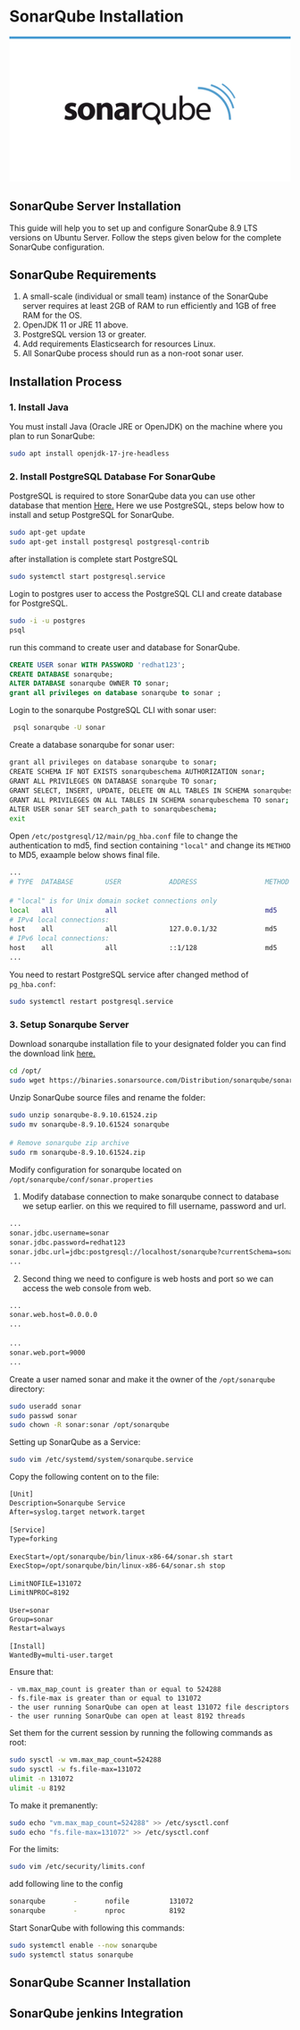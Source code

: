 # SonarQube Installation

![sq-projects](../../images/sq.png)

## SonarQube Server Installation

This guide will help you to set up and configure SonarQube 8.9 LTS versions on Ubuntu Server. Follow the steps given below for the complete SonarQube configuration.

## SonarQube Requirements

1. A small-scale (individual or small team) instance of the SonarQube server requires at least 2GB of RAM to run efficiently and 1GB of free RAM for the OS.
2. OpenJDK 11 or JRE 11 above.
3. PostgreSQL version 13 or greater.
4. Add requirements Elasticsearch for resources Linux.
5. All SonarQube process should run as a non-root sonar user.

## Installation Process

### 1. Install Java

You must install Java (Oracle JRE or OpenJDK) on the machine where you plan to run SonarQube:

```bash
sudo apt install openjdk-17-jre-headless
```

### 2. Install PostgreSQL Database For SonarQube

PostgreSQL is required to store SonarQube data you can use other database that mention [Here.](https://docs.sonarqube.org/8.9/requirements/prerequisites-and-overview/#:~:text=8-,Database,-PostgreSQL)
Here we use PostgreSQL, steps below how to install and setup PostgreSQL for SonarQube.

```bash
sudo apt-get update
sudo apt-get install postgresql postgresql-contrib
```

after installation is complete start PostgreSQL

```bash
sudo systemctl start postgresql.service
```

Login to postgres user to access the PostgreSQL CLI and create database for PostgreSQL.

```bash
sudo -i -u postgres
psql
```

run this command to create user and database for SonarQube.

```sql
CREATE USER sonar WITH PASSWORD 'redhat123';
CREATE DATABASE sonarqube;
ALTER DATABASE sonarqube OWNER TO sonar;
grant all privileges on database sonarqube to sonar ;
```

Login to the sonarqube PostgreSQL CLI with sonar user:

```bash
 psql sonarqube -U sonar
```

Create a database sonarqube for sonar user:

```bash
grant all privileges on database sonarqube to sonar;
CREATE SCHEMA IF NOT EXISTS sonarqubeschema AUTHORIZATION sonar;
GRANT ALL PRIVILEGES ON DATABASE sonarqube TO sonar;
GRANT SELECT, INSERT, UPDATE, DELETE ON ALL TABLES IN SCHEMA sonarqubeschema TO sonar;
GRANT ALL PRIVILEGES ON ALL TABLES IN SCHEMA sonarqubeschema TO sonar;
ALTER USER sonar SET search_path to sonarqubeschema;
exit
```

Open `/etc/postgresql/12/main/pg_hba.conf` file to change the authentication to md5, find section containing `"local"` and change its `METHOD` to MD5, exaample below shows final file.

```bash
...
# TYPE  DATABASE        USER            ADDRESS                 METHOD

# "local" is for Unix domain socket connections only
local   all             all                                     md5
# IPv4 local connections:
host    all             all             127.0.0.1/32            md5
# IPv6 local connections:
host    all             all             ::1/128                 md5
...
```

You need to restart PostgreSQL service after changed method of `pg_hba.conf`:

```bash
sudo systemctl restart postgresql.service
```

### 3. Setup Sonarqube Server

Download sonarqube installation file to your designated folder you can find the download link [here.](https://www.sonarsource.com/products/sonarqube/downloads/)

```bash
cd /opt/
sudo wget https://binaries.sonarsource.com/Distribution/sonarqube/sonarqube-8.9.10.61524.zip
```

Unzip SonarQube source files and rename the folder:

```bash
sudo unzip sonarqube-8.9.10.61524.zip
sudo mv sonarqube-8.9.10.61524 sonarqube

# Remove sonarqube zip archive
sudo rm sonarqube-8.9.10.61524.zip
```

Modify configuration for sonarqube located on `/opt/sonarqube/conf/sonar.properties`

1. Modify database connection to make sonarqube connect to database we setup earlier. on this we required to fill username, password and url.

```bash
...
sonar.jdbc.username=sonar
sonar.jdbc.password=redhat123
sonar.jdbc.url=jdbc:postgresql://localhost/sonarqube?currentSchema=sonarqubeschema
...
```

2. Second thing we need to configure is web hosts and port so we can access the web console from web.

```bash
...
sonar.web.host=0.0.0.0
...

...
sonar.web.port=9000
...
```

Create a user named sonar and make it the owner of the `/opt/sonarqube` directory:

```bash
sudo useradd sonar
sudo passwd sonar
sudo chown -R sonar:sonar /opt/sonarqube
```

Setting up SonarQube as a Service:

```bash
sudo vim /etc/systemd/system/sonarqube.service
```

Copy the following content on to the file:

```config
[Unit]
Description=Sonarqube Service
After=syslog.target network.target

[Service]
Type=forking

ExecStart=/opt/sonarqube/bin/linux-x86-64/sonar.sh start
ExecStop=/opt/sonarqube/bin/linux-x86-64/sonar.sh stop

LimitNOFILE=131072
LimitNPROC=8192

User=sonar
Group=sonar
Restart=always

[Install]
WantedBy=multi-user.target
```

Ensure that:

    - vm.max_map_count is greater than or equal to 524288
    - fs.file-max is greater than or equal to 131072
    - the user running SonarQube can open at least 131072 file descriptors
    - the user running SonarQube can open at least 8192 threads

Set them for the current session by running the following commands as root:

```bash
sudo sysctl -w vm.max_map_count=524288
sudo sysctl -w fs.file-max=131072
ulimit -n 131072
ulimit -u 8192
```

To make it premanently:

```bash
sudo echo "vm.max_map_count=524288" >> /etc/sysctl.conf
sudo echo "fs.file-max=131072" >> /etc/sysctl.conf
```

For the limits:

```bash
sudo vim /etc/security/limits.conf 
```

add following line to the config

```bash
sonarqube       -       nofile          131072
sonarqube       -       nproc           8192
```

Start SonarQube with following this commands:

```bash
sudo systemctl enable --now sonarqube 
sudo systemctl status sonarqube
```

## SonarQube Scanner Installation



## SonarQube jenkins Integration
